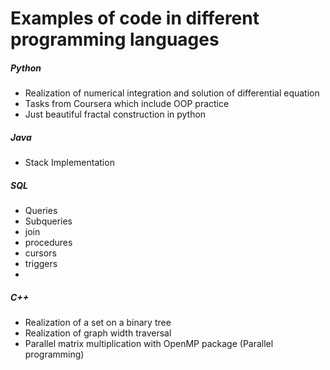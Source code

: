 # Examples of code in different programming languages
##### Python
- Realization of numerical integration and solution of differential equation
- Tasks from Coursera which include OOP practice
- Just beautiful fractal construction in python

##### Java
- Stack Implementation

##### SQL
- Queries
- Subqueries
- join
- procedures
- cursors
- triggers
- 
##### C++
- Realization of a set on a binary tree
- Realization of graph width traversal
- Parallel matrix multiplication with OpenMP package (Parallel programming)
